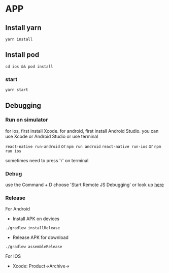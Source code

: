# APP

## Install yarn
  `yarn install`

## Install pod

  `cd ios && pod install`

### start
  `yarn start`

## Debugging

### Run on simulator
  for ios, first install Xcode.
  for android, first install Android Studio.
  you can use Xcode or Android Studio or use terminal
  
 `react-native run-android` or  `npm run android`
 `react-native run-ios` or `npm run ios`

  sometimes need to press 'r' on terminal

### Debug

  use the Command + D choose 'Start Remote JS Debugging'
  or look up [here](https://facebook.github.io/react-native/docs/debugging.html)

### Release

  For Android
  * Install APK on devices

   `./gradlew installRelease`

  * Release APK for download

   `./gradlew assembleRelease`
  
  For IOS
  * Xcode: Product->Archive->
